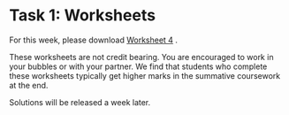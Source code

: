 # Task 1: Worksheets

For this week, please
download [Worksheet 4](https://www.ole.bris.ac.uk/bbcswebdav/courses/COMS10017_2020_TB-2/content/oo/pdfs/sheet4_problems.pdf)
.

These worksheets are not credit bearing. You are encouraged to work in your bubbles or with your
partner. We find that students who complete these worksheets typically get higher marks in the
summative coursework at the end.

Solutions will be released a week later.
